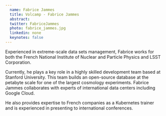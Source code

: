 ```yaml
---
  name: Fabrice Jammes
  title: Volcamp - Fabrice Jammes
  abstract: 
  twitter: FabriceJammes
  photo: fabrice_jammes.jpg
  linkedin: none
  keynotes: false
---
```

Experienced in extreme-scale data sets management, Fabrice works for both the French National Institute of Nuclear and Particle Physics and LSST Corporation. 

Currently, he plays a key role in a highly skilled development team based at Stanford University. This team builds an open-source database at the petabyte scale for one of the largest cosmology experiments. Fabrice Jammes collaborates with experts of international data centers including Google Cloud.

He also provides expertise to French companies as a Kubernetes trainer and is experienced in presenting to international conferences.